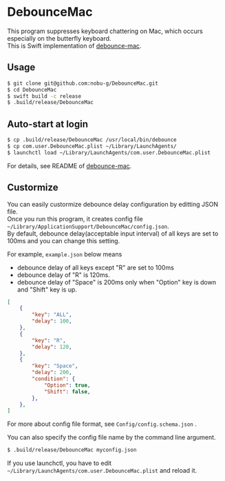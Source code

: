 # DebounceMac

This program suppresses keyboard chattering on Mac, which occurs especially on the butterfly keyboard.  
This is Swift implementation of [debounce-mac](https://github.com/toothbrush/debounce-mac).

## Usage

```zsh
$ git clone git@github.com:nobu-g/DebounceMac.git
$ cd DebounceMac
$ swift build -c release
$ .build/release/DebounceMac
```

## Auto-start at login

```zsh
$ cp .build/release/DebounceMac /usr/local/bin/debounce
$ cp com.user.DebounceMac.plist ~/Library/LaunchAgents/
$ launchctl load ~/Library/LaunchAgents/com.user.DebounceMac.plist
```

For details, see README of [debounce-mac](https://github.com/toothbrush/debounce-mac).

## Custormize

You can easily custormize debounce delay configuration by editting JSON file.  
Once you run this program, it creates config file `~/Library/ApplicationSupport/DebounceMac/config.json`.  
By default, debounce delay(acceptable input interval) of all keys are set to 100ms and you can change this setting.

For example, `example.json` below means

- debounce delay of all keys except "R" are set to 100ms
- debounce delay of "R" is 120ms.
- debounce delay of "Space" is 200ms only when "Option" key is down and "Shift" key is up.

``` json
[
    {
        "key": "ALL",
        "delay": 100,
    },
    {
        "key": "R",
        "delay": 120,
    },
    {
        "key": "Space",
        "delay": 200,
        "condition": {
            "Option": true,
            "Shift": false,
        },
    },
]
```

For more about config file format, see `Config/config.schema.json` .

You can also specify the config file name by the command line argument.

```zsh
$ .build/release/DebounceMac myconfig.json
```

If you use launchctl, you have to edit `~/Library/LaunchAgents/com.user.DebounceMac.plist` and reload it.
